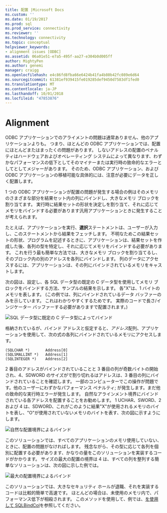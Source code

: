 ```yaml
---
title: 配置 |Microsoft Docs
ms.custom: ''
ms.date: 01/19/2017
ms.prod: sql
ms.prod_service: connectivity
ms.reviewer: ''
ms.technology: connectivity
ms.topic: conceptual
helpviewer_keywords:
- alignment issues [ODBC]
ms.assetid: 06a01e51-e7a5-495f-aa27-e304b0d005ff
author: MightyPen
ms.author: genemi
manager: craigg
ms.openlocfilehash: e4c86fd8fba66e6424b41fa4b80b42fc089e6d64
ms.sourcegitcommit: 61381ef939415fe019285def9450d7583df1fed0
ms.translationtype: MT
ms.contentlocale: ja-JP
ms.lasthandoff: 10/01/2018
ms.locfileid: "47853876"
---
```

# <a name="alignment"></a>Alignment
ODBC アプリケーションでのアライメントの問題は通常ありません、他のアプリケーションよりも。 つまり、ほとんどの ODBC アプリケーションでは、配置にほとんどまたはまったくの問題があります。 しないアドレスの配置のペナルティはハードウェアおよびオペレーティング システムによって異なります、わずかなパフォーマンスの低下としてそのマイナーまたは実行時の致命的なエラーとしてとしてメジャーがあります。 そのため、ODBC アプリケーション、および ODBC アプリケーションの移植可能な具体的には、注意が必要にデータを正しく配置します。  
  
 1 つの ODBC アプリケーションが配置の問題が発生する場合の例はそのメモリのさまざまな部分を結果セット内の列にバインドし、大きなメモリ ブロックを割り当てます。 実行時に結果セットの形状を決定しを割り当て、それに応じてメモリをバインドする必要があります汎用アプリケーションときに発生することが考えられます。  
  
 たとえば、アプリケーションを実行、**選択**ステートメントは、ユーザーが入力し、このステートメントから結果をフェッチします。 不明なためこの結果セットの形状、プログラムを記述するときに、アプリケーションは、結果セットを作成した後、各列の型を特定し、それに応じてメモリをバインドする必要があります。 これを行う最も簡単な方法では、大きなメモリ ブロックを割り当てるし、そのブロック内の別のアドレスを各列にバインドします。 列のデータにアクセスするには、アプリケーションは、その列にバインドされているメモリをキャストします。  
  
 次の図は、設定し、各 SQL データ型の既定の C データ型を使用してメモリ ブロックをバインドする方法、サンプルの結果を示します。 各"X"は、1 バイトのメモリを表します。 (この例では、列にバインドされているデータ バッファーのみを示しています。 これはわかりやすくするためです。 実際のコードで長さ/インジケーター バッファーする必要がありますで配置されます。)  
  
 ![SQL データ型に既定の C データ型によってバインド](../../../odbc/reference/develop-app/media/pr24.gif "pr24")  
  
 格納されているが、バインド アドレスと仮定すると、*アドレス*配列、アプリケーションを使用して、次の式の各列にバインドされているメモリにアクセスします。  
  
```  
(SQLCHAR *)       Address[0]  
(SQLSMALLINT *)   Address[1]  
(SQLINTEGER *)    Address[2]  
```  
  
 2 番目のアドレスがバインドされていることと 3 番目の列が奇数バイトの開始され、4、SDWORD のサイズがで割り切れるはアドレスは、3 番目の列にバインドされていることを確認します。 一部のコンピューターでこの操作が問題です。他のユーザーにわずかなパフォーマンス ペナルティ; が発生します。まだ他の致命的な実行時エラーが発生します。 自然なアラインメント境界にバインドされている各アドレスを配置することをお勧めします。 1 UCHAR、SWORD、2 および 4 は、SDWORD、これがこのように結果"X"が使用されるメモリのバイトを表し、"O"が使用されていないメモリのバイトを表す、次の図に示すようにします。  
  
 ![自然な配置境界によるバインド](../../../odbc/reference/develop-app/media/pr25.gif "pr25")  
  
 このソリューションでは、すべてのアプリケーションのメモリ使用していない、ときに、配置の問題がなければします。 残念ながら、その型に応じて各列を個別に配置する必要があります、かなりの量をこのソリューションを実装するコードがかかります。 サイズの最大の配置の境界は 4 は、すべての列を整列する簡単なソリューションは、次の図に示した例では。  
  
 ![最大の配置境界によるバインド](../../../odbc/reference/develop-app/media/pr26.gif "pr26")  
  
 このソリューションでは、大きなセキュリティ ホールが退職、それを実装するコードは比較的簡単で高速です。 ほとんどの場合は、未使用のメモリ内で、パフォーマンス低下が相殺されます。 このメソッドを使用して、例では、[を使用して SQLBindCol](../../../odbc/reference/develop-app/using-sqlbindcol.md)を参照してください。
